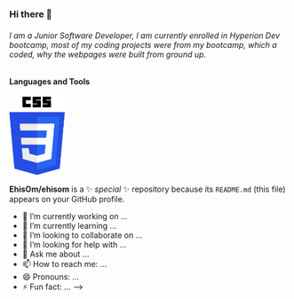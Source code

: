 ### Hi there 👋



###### I am a Junior Software Developer, I am currently enrolled in Hyperion Dev bootcamp, most of my coding projects were from my bootcamp, which a coded, why the webpages were built from ground up.



#### Languages and Tools
<!-- ### <img src="images/CSS3_logo.svg.png" alt="CSS 3 Image" width= "100"> -->
[](./images/CSS3_logo.svg.png)
<img src="./images/CSS3_logo.svg.png" width="100">



**EhisOm/ehisom** is a ✨ _special_ ✨ repository because its `README.md` (this file) appears on your GitHub profile.









- 🔭 I’m currently working on ...
- 🌱 I’m currently learning ...
- 👯 I’m looking to collaborate on ...
- 🤔 I’m looking for help with ...
- 💬 Ask me about ...
- 📫 How to reach me: ...
- 😄 Pronouns: ...
- ⚡ Fun fact: ...
-->
